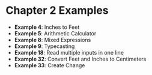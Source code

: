 # Chapter 2 Examples

- **Example 4**: Inches to Feet
- **Example 5**: Arithmetic Calculator
- **Example 8**: Mixed Expressions
- **Example 9**: Typecasting
- **Example 18**: Read multiple inputs in one line
- **Example 32**: Convert Feet and Inches to Centimeters
- **Example 33**: Create Change
